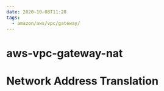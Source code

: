 ```yaml
---
date: 2020-10-08T11:28
tags:
  - amazon/aws/vpc/gateway/
---
```


# aws-vpc-gateway-nat
# Network Address Translation


